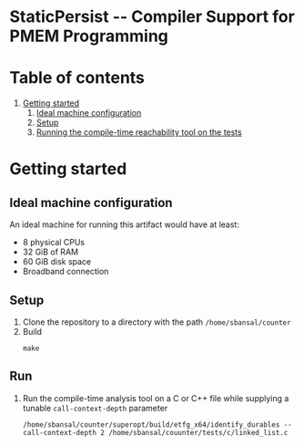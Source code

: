 # StaticPersist -- Compiler Support for PMEM Programming

# Table of contents
1. [Getting started](#getting-started) 
   1. [Ideal machine configuration](#machine-config)
   2. [Setup](#setup)
   3. [Running the compile-time reachability tool on the tests](#run)


# Getting started <a name="getting-started"></a>

## Ideal machine configuration <a name="machine-config"></a>

An ideal machine for running this artifact would have at least:

 * 8 physical CPUs
 * 32 GiB of RAM
 * 60 GiB disk space
 * Broadband connection

## Setup <a name="setup"></a>

1. Clone the repository to a directory with the path `/home/sbansal/counter`
2. Build
   ```
   make
   ```

## Run <a name="run"></a>
1. Run the compile-time analysis tool on a C or C++ file while supplying a tunable `call-context-depth` parameter
   ```
   /home/sbansal/counter/superopt/build/etfg_x64/identify_durables --call-context-depth 2 /home/sbansal/couunter/tests/c/linked_list.c
   ```
